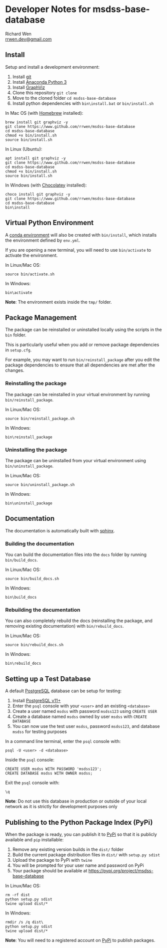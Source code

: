 # Developer Notes for msdss-base-database

Richard Wen  
rrwen.dev@gmail.com

## Install

Setup and install a development environment:

1. Install [git](https://git-scm.com/)
2. Install [Anaconda Python 3](https://www.anaconda.com/distribution/)
3. Install [GraphViz](https://www.graphviz.org/)
4. Clone this repository `git clone`
5. Move to the cloned folder `cd msdss-base-database`
6. Install python dependencies with `bin\install.bat` or `bin/install.sh`

In Mac OS (with [Homebrew](https://brew.sh/) installed):

```
brew install git graphviz -y
git clone https://www.github.com/rrwen/msdss-base-database
cd msdss-base-database
chmod +x bin/install.sh
source bin/install.sh
```

In Linux (Ubuntu):

```
apt install git graphviz -y
git clone https://www.github.com/rrwen/msdss-base-database
cd msdss-base-database
chmod +x bin/install.sh
source bin/install.sh
```

In Windows (with [Chocolatey](https://chocolatey.org/) installed):

```
choco install git graphviz -y
git clone https://www.github.com/rrwen/msdss-base-database
cd msdss-base-database
bin\install
```

## Virtual Python Environment

A [conda environment](https://docs.conda.io/projects/conda/en/latest/user-guide/tasks/manage-environments.html#creating-an-environment-with-commands) will also be created with `bin/install`, which installs the environment defined by `env.yml`.

If you are opening a new terminal, you will need to use `bin/activate` to activate the environment.

In Linux/Mac OS:

```
source bin/activate.sh
```

In Windows:

```
bin\activate
```

**Note**: The environment exists inside the `tmp/` folder.

## Package Management

The package can be reinstalled or uninstalled locally using the scripts in the `bin` folder.

This is particularly useful when you add or remove package dependencies in `setup.cfg`.

For example, you may want to run `bin/reinstall_package` after you edit the package dependencies to ensure that all dependencies are met after the changes.

### Reinstalling the package

The package can be reinstalled in your virtual environment by running `bin/reinstall_package`.

In Linux/Mac OS:

```
source bin/reinstall_package.sh
```

In Windows:

```
bin\reinstall_package
```

### Uninstalling the package

The package can be uninstalled from your virtual environment using `bin/uninstall_package`.

In Linux/Mac OS:

```
source bin/uninstall_package.sh
```

In Windows:

```
bin\uninstall_package
```

## Documentation

The documentation is automatically built with [sphinx](http://www.sphinx-doc.org/en/master/).

### Building the documentation

You can build the documentation files into the `docs` folder by running `bin/build_docs`.

In Linux/Mac OS:

```
source bin/build_docs.sh
```

In Windows:

```
bin\build_docs
```

### Rebuilding the documentation

You can also completely rebuild the docs (reinstalling the package, and removing existing documentation) with `bin/rebuild_docs`.

In Linux/Mac OS:

```
source bin/rebuild_docs.sh
```

In Windows:

```
bin\rebuild_docs
```

## Setting up a Test Database

A default [PostgreSQL](https://www.postgresql.org/) database can be setup for testing:

1. Install [PostgreSQL v11+](https://www.postgresql.org/)
2. Enter the `psql` console with your `<user>` and an existing `<database>`
3. Create a user named `msdss`  with password `msdss123` using `CREATE USER`
4. Create a database named `msdss` owned by user `msdss` with `CREATE DATABASE`
5. You can now use the test user `msdss`, password `msdss123`, and database `msdss` for testing purposes

In a command line terminal, enter the `psql` console with:

```
psql -U <user> -d <database>
```

Inside the `psql` console:

```
CREATE USER msdss WITH PASSWORD 'msdss123';
CREATE DATABASE msdss WITH OWNER msdss;
```

Exit the `psql` console with:

```
\q
```

**Note**: Do not use this database in production or outside of your local network as it is strictly for development purposes only

## Publishing to the Python Package Index (PyPi)

When the package is ready, you can publish it to [PyPi](https://pypi.org/) so that it is publicly available and `pip` installable:

1. Remove any existing version builds in the `dist/` folder
2. Build the current package distribution files in `dist/` with `setup.py sdist`
3. Upload the package to PyPi with `twine`
4. You will be prompted for your user name and password on PyPi
5. Your package should be available at https://pypi.org/project/msdss-base-database

In Linux/Mac OS:

```
rm -rf dist
python setup.py sdist
twine upload dist/*
```

In Windows:

```
rmdir /s /q dist\
python setup.py sdist
twine upload dist/*
```

**Note**: You will need to a registered account on [PyPi](https://pypi.org/) to publish packages.